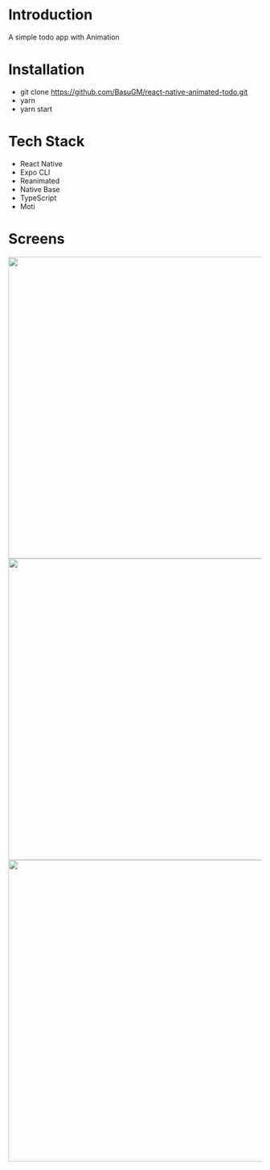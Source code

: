 # Introduction
A simple todo app with Animation

# Installation
- git clone https://github.com/BasuGM/react-native-animated-todo.git <br/>
- yarn <br/>
- yarn start <br/>

# Tech Stack
- React Native <br/>
- Expo CLI <br/>
- Reanimated <br/>
- Native Base <br/>
- TypeScript <br/>
- Moti

# Screens
<p float="left">
<img src='https://lh3.googleusercontent.com/d/1AtA3i7oaHost_Cbk7wNbvUuX-x1uNtPD' height="600" />
<img src='https://lh3.googleusercontent.com/d/1AwvIkXyMCxWRNFMEb_VywPbYMZhIje_1' height="600" />
<img src='https://lh3.googleusercontent.com/d/1AztsuoEfXd85KgR2eu2moH6FX2y4dLhv' height="600" />
</p>
